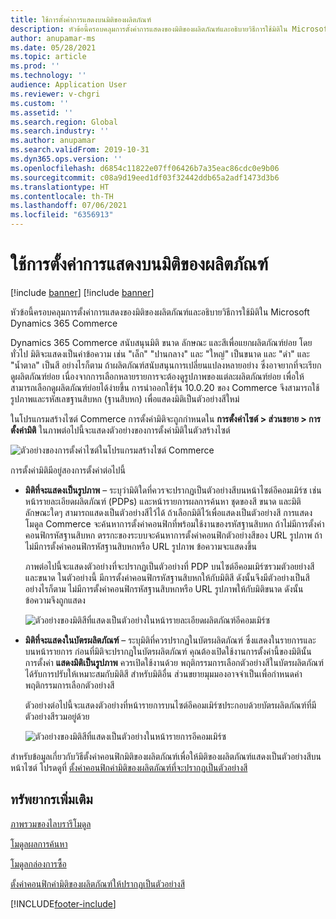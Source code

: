 ```yaml
---
title: ใช้การตั้งค่าการแสดงบนมิติของผลิตภัณฑ์
description: หัวข้อนี้ครอบคลุมการตั้งค่าการแสดงของมิติของผลิตภัณฑ์และอธิบายวิธีการใช้มิติใน Microsoft Dynamics 365 Commerce
author: anupamar-ms
ms.date: 05/28/2021
ms.topic: article
ms.prod: ''
ms.technology: ''
audience: Application User
ms.reviewer: v-chgri
ms.custom: ''
ms.assetid: ''
ms.search.region: Global
ms.search.industry: ''
ms.author: anupamar
ms.search.validFrom: 2019-10-31
ms.dyn365.ops.version: ''
ms.openlocfilehash: d6854c11822e07ff06426b7a35eac86cdc0e9b06
ms.sourcegitcommit: c08a9d19eed1df03f32442ddb65a2adf1473d3b6
ms.translationtype: HT
ms.contentlocale: th-TH
ms.lasthandoff: 07/06/2021
ms.locfileid: "6356913"
---
```

# <a name="apply-display-settings-for-product-dimensions"></a>ใช้การตั้งค่าการแสดงบนมิติของผลิตภัณฑ์

[!include [banner](includes/banner.md)]
[!include [banner](includes/preview-banner.md)]

หัวข้อนี้ครอบคลุมการตั้งค่าการแสดงของมิติของผลิตภัณฑ์และอธิบายวิธีการใช้มิติใน Microsoft Dynamics 365 Commerce

Dynamics 365 Commerce สนับสนุนมิติ ขนาด ลักษณะ และสีเพื่อแยกผลิตภัณฑ์ย่อย โดยทั่วไป มิติจะแสดงเป็นค่าข้อความ เช่น "เล็ก" "ปานกลาง" และ "ใหญ่" เป็นขนาด และ "ดำ" และ "น้ำตาล" เป็นสี อย่างไรก็ตาม ถ้าผลิตภัณฑ์สนับสนุนการเปลี่ยนแปลงหลายอย่าง ซึ่งอาจยากที่จะเรียกดูผลิตภัณฑ์ย่อย เนื่องจากการเลือกหลายรายการจะต้องดูรูปภาพของแต่ละผลิตภัณฑ์ย่อย เพื่อให้สามารถเลือกดูผลิตภัณฑ์ย่อยได้ง่ายขึ้น การนำออกใช้รุ่น 10.0.20 ของ Commerce จึงสามารถใช้รูปภาพและรหัสเลขฐานสิบหก (ฐานสิบหก) เพื่อแสดงมิติเป็นตัวอย่างสีใหม่

ในโปรแกรมสร้างไซต์ Commerce การตั้งค่ามิติจะถูกกำหนดใน **การตั้งค่าไซต์ \> ส่วนขยาย \> การตั้งค่ามิติ** ในภาพต่อไปนี้จะแสดงตัวอย่างของการตั้งค่ามิติในตัวสร้างไซต์

![ตัวอย่างของการตั้งค่าไซต์ในโปรแกรมสร้างไซต์ Commerce](./dev-itpro/media/swatch_site_settings.PNG)

การตั้งค่ามิติมีอยู่สองการตั้งค่าต่อไปนี้

- **มิติที่จะแสดงเป็นรูปภาพ** – ระบุว่ามิติใดที่ควรจะปรากฏเป็นตัวอย่างสีบนหน้าไซต์อีคอมเมิร์ซ เช่น หน้ารายละเอียดผลิตภัณฑ์ (PDPs) และหน้ารายการผลการค้นหา ชุดของสี ขนาด และมิติลักษณะใดๆ สามารถแสดงเป็นตัวอย่างสีไว้ได้ ถ้าเลือกมิติไว้เพื่อแสดงเป็นตัวอย่างสี การแสดงโมดูล Commerce จะค้นหาการตั้งค่าคอนฟิกที่พร้อมใช้งานของรหัสฐานสิบหก ถ้าไม่มีการตั้งค่าคอนฟิกรหัสฐานสิบหก ตรรกะของระบบจะค้นหาการตั้งค่าคอนฟิกตัวอย่างสีของ URL รูปภาพ ถ้าไม่มีการตั้งค่าคอนฟิกรหัสฐานสิบหกหรือ URL รูปภาพ ข้อความจะแสดงขึ้น

    ภาพต่อไปนี้จะแสดงตัวอย่างที่จะปรากฏเป็นตัวอย่างที่ PDP บนไซต์อีคอมเมิร์ซรวมตัวอยย่างสีและขนาด ในตัวอย่างนี้ มีการตั้งค่าคอนฟิกรหัสฐานสิบหกให้กับมิติสี ดังนั้นจึงมีตัวอย่างเป็นสี อย่างไรก็ตาม ไม่มีการตั้งค่าคอนฟิกรหัสฐานสิบหกหรือ URL รูปภาพให้กับมิติขนาด ดังนั้นข้อความจึงถูกแสดง

    ![ตัวอย่างของมิติสีที่แสดงเป็นตัวอย่างในหน้ารายละเอียดผลิตภัณฑ์อีคอมเมิร์ซ](./dev-itpro/media/swatch_pdp.png)

- **มิติที่จะแสดงในบัตรผลิตภัณฑ์** – ระบุมิติที่ควรปรากฏในบัตรผลิตภัณฑ์ ซึ่งแสดงในรายการและบนหน้ารายการ ก่อนที่มิติจะปรากฏในบัตรผลิตภัณฑ์ คุณต้องเปิดใช้งานการตั้งค่านี้ของมิตินั้น การตั้งค่า **แสดงมิติเป็นรูปภาพ** ควรเปิดใช้งานด้วย พฤติกรรมการเลือกตัวอย่างสีในบัตรผลิตภัณฑ์ได้รับการปรับให้เหมาะสมกับมิติสี สำหรับมิติอื่น ส่วนขยายมุมมองอาจจำเป็นเพื่อกำหนดค่าพฤติกรรมการเลือกตัวอย่างสี

    ตัวอย่างต่อไปนี้จะแสดงตัวอย่างที่หน้ารายการบนไซต์อีคอมเมิร์ซประกอบด้วยบัตรผลิตภัณฑ์ที่มีตัวอย่างสีรวมอยู่ด้วย

    ![ตัวอย่างของมิติสีที่แสดงเป็นตัวอย่างในหน้ารายการอีคอมเมิร์ซ](./dev-itpro/media/swatch_searchresults.PNG)

สำหรับข้อมูลเกี่ยวกับวิธีตั้งค่าคอนฟิกมิติของผลิตภัณฑ์เพื่อให้มิติของผลิตภัณฑ์แสดงเป็นตัวอย่างสีบนหน้าไซต์ โปรดดูที่ [ตั้งค่าคอนฟิกค่ามิติของผลิตภัณฑ์ที่จะปรากฏเป็นตัวอย่างสี](./dev-itpro/dimensions-swatch.md)

## <a name="additional-resources"></a>ทรัพยากรเพิ่มเติม

[ภาพรวมของไลบรารีโมดูล](starter-kit-overview.md)

[โมดูลผลการค้นหา](search-result-module.md)

[โมดูลกล่องการซื้อ](add-buy-box.md)

[ตั้งค่าคอนฟิกค่ามิติของผลิตภัณฑ์ให้ปรากฏเป็นตัวอย่างสี](./dev-itpro/dimensions-swatch.md)

[!INCLUDE[footer-include](../includes/footer-banner.md)]
